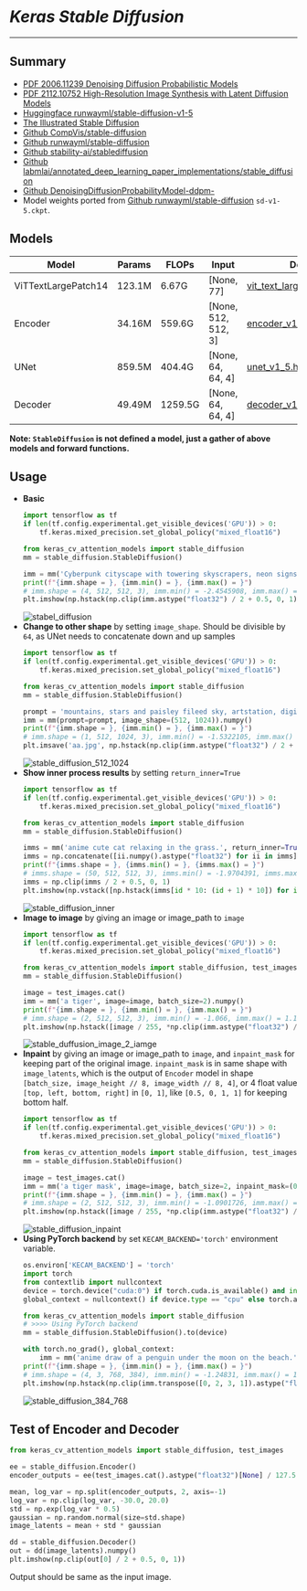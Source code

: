 # ___Keras Stable Diffusion___
***

## Summary
  - [PDF 2006.11239 Denoising Diffusion Probabilistic Models](https://arxiv.org/pdf/2006.11239.pdf)
  - [PDF 2112.10752 High-Resolution Image Synthesis with Latent Diffusion Models](https://arxiv.org/pdf/2112.10752.pdf)
  - [Huggingface runwayml/stable-diffusion-v1-5](https://huggingface.co/runwayml/stable-diffusion-v1-5)
  - [The Illustrated Stable Diffusion](https://jalammar.github.io/illustrated-stable-diffusion/)
  - [Github CompVis/stable-diffusion](https://github.com/CompVis/stable-diffusion)
  - [Github runwayml/stable-diffusion](https://github.com/runwayml/stable-diffusion)
  - [Github stability-ai/stablediffusion](https://github.com/stability-ai/stablediffusion)
  - [Github labmlai/annotated_deep_learning_paper_implementations/stable_diffusion](https://github.com/labmlai/annotated_deep_learning_paper_implementations/tree/master/labml_nn/diffusion/stable_diffusion)
  - [Github DenoisingDiffusionProbabilityModel-ddpm-](https://github.com/zoubohao/DenoisingDiffusionProbabilityModel-ddpm-)
  - Model weights ported from [Github runwayml/stable-diffusion](https://github.com/runwayml/stable-diffusion) `sd-v1-5.ckpt`.
## Models
  | Model               | Params | FLOPs   | Input               | Download            |
  | ------------------- | ------ | ------- | ------------------- | ------------------- |
  | ViTTextLargePatch14 | 123.1M | 6.67G   | [None, 77]          | [vit_text_large_patch14_clip.h5](https://github.com/leondgarse/keras_cv_attention_models/releases/download/beit/vit_text_large_patch14_clip.h5) |
  | Encoder             | 34.16M | 559.6G  | [None, 512, 512, 3] | [encoder_v1_5.h5](https://github.com/leondgarse/keras_cv_attention_models/releases/download/stable_diffusion/encoder_v1_5.h5) |
  | UNet                | 859.5M | 404.4G  | [None, 64, 64, 4]   | [unet_v1_5.h5](https://github.com/leondgarse/keras_cv_attention_models/releases/download/stable_diffusion/unet_v1_5.h5) |
  | Decoder             | 49.49M | 1259.5G | [None, 64, 64, 4]   | [decoder_v1_5.h5](https://github.com/leondgarse/keras_cv_attention_models/releases/download/stable_diffusion/decoder_v1_5.h5) |

  **Note: `StableDiffusion` is not defined a model, just a gather of above models and forward functions.**
## Usage
  - **Basic**
    ```py
    import tensorflow as tf
    if len(tf.config.experimental.get_visible_devices('GPU')) > 0:
        tf.keras.mixed_precision.set_global_policy("mixed_float16")

    from keras_cv_attention_models import stable_diffusion
    mm = stable_diffusion.StableDiffusion()

    imm = mm('Cyberpunk cityscape with towering skyscrapers, neon signs, and flying cars.', batch_size=4).numpy()
    print(f"{imm.shape = }, {imm.min() = }, {imm.max() = }")
    # imm.shape = (4, 512, 512, 3), imm.min() = -2.4545908, imm.max() = 1.851803
    plt.imshow(np.hstack(np.clip(imm.astype("float32") / 2 + 0.5, 0, 1)))
    ```
    ![stabel_diffusion](https://github.com/leondgarse/keras_cv_attention_models/assets/5744524/e565c750-f98a-4d04-a280-0d0aa382ef5f)
  - **Change to other shape** by setting `image_shape`. Should be divisible by `64`, as UNet needs to concatenate down and up samples
    ```py
    import tensorflow as tf
    if len(tf.config.experimental.get_visible_devices('GPU')) > 0:
        tf.keras.mixed_precision.set_global_policy("mixed_float16")

    from keras_cv_attention_models import stable_diffusion
    mm = stable_diffusion.StableDiffusion()

    prompt = 'mountains, stars and paisley fileed sky, artstation, digital painting, sharp focus.'
    imm = mm(prompt=prompt, image_shape=(512, 1024)).numpy()
    print(f"{imm.shape = }, {imm.min() = }, {imm.max() = }")
    # imm.shape = (1, 512, 1024, 3), imm.min() = -1.5322105, imm.max() = 1.419162
    plt.imsave('aa.jpg', np.hstack(np.clip(imm.astype("float32") / 2 + 0.5, 0, 1)))
    ```
    ![stable_diffusion_512_1024](https://github.com/leondgarse/keras_cv_attention_models/assets/5744524/a10e3b97-38b5-4993-92ff-98f05ac0055d)
  - **Show inner process results** by setting `return_inner=True`
    ```py
    import tensorflow as tf
    if len(tf.config.experimental.get_visible_devices('GPU')) > 0:
        tf.keras.mixed_precision.set_global_policy("mixed_float16")

    from keras_cv_attention_models import stable_diffusion
    mm = stable_diffusion.StableDiffusion()

    imms = mm('anime cute cat relaxing in the grass.', return_inner=True)
    imms = np.concatenate([ii.numpy().astype("float32") for ii in imms], axis=0)
    print(f"{imms.shape = }, {imms.min() = }, {imms.max() = }")
    # imms.shape = (50, 512, 512, 3), imms.min() = -1.9704391, imms.max() = 1.8913615
    imms = np.clip(imms / 2 + 0.5, 0, 1)
    plt.imshow(np.vstack([np.hstack(imms[id * 10: (id + 1) * 10]) for id in range(5)]))
    ```
    ![stable_diffusion_inner](https://github.com/leondgarse/keras_cv_attention_models/assets/5744524/efb3c8a4-6dea-4e40-b28c-a5bc8dacefbc)
  - **Image to image** by giving an image or image_path to `image`
    ```py
    import tensorflow as tf
    if len(tf.config.experimental.get_visible_devices('GPU')) > 0:
        tf.keras.mixed_precision.set_global_policy("mixed_float16")

    from keras_cv_attention_models import stable_diffusion, test_images
    mm = stable_diffusion.StableDiffusion()

    image = test_images.cat()
    imm = mm('a tiger', image=image, batch_size=2).numpy()
    print(f"{imm.shape = }, {imm.min() = }, {imm.max() = }")
    # imm.shape = (2, 512, 512, 3), imm.min() = -1.066, imm.max() = 1.191
    plt.imshow(np.hstack([image / 255, *np.clip(imm.astype("float32") / 2 + 0.5, 0, 1)]))
    ```
    ![stable_duffusion_image_2_iamge](https://github.com/leondgarse/keras_cv_attention_models/assets/5744524/ff9b5cbb-6b7c-477d-b2c6-18fad9cf84d9)
  - **Inpaint** by giving an image or image_path to `image`, and `inpaint_mask` for keeping part of the original image. `inpaint_mask` is in same shape with `image_latents`, which is the output of `Encoder` model in shape `[batch_size, image_height // 8, image_width // 8, 4]`, or 4 float value `[top, left, bottom, right]` in `[0, 1]`, like `[0.5, 0, 1, 1]` for keeping bottom half.
    ```py
    import tensorflow as tf
    if len(tf.config.experimental.get_visible_devices('GPU')) > 0:
        tf.keras.mixed_precision.set_global_policy("mixed_float16")

    from keras_cv_attention_models import stable_diffusion, test_images
    mm = stable_diffusion.StableDiffusion()

    image = test_images.cat()
    imm = mm('a tiger mask', image=image, batch_size=2, inpaint_mask=(0.5, 0, 1, 1)).numpy()
    print(f"{imm.shape = }, {imm.min() = }, {imm.max() = }")
    # imm.shape = (2, 512, 512, 3), imm.min() = -1.0901726, imm.max() = 1.257365
    plt.imshow(np.hstack([image / 255, *np.clip(imm.astype("float32") / 2 + 0.5, 0, 1)]))
    ```
    ![stable_diffusion_inpaint](https://github.com/leondgarse/keras_cv_attention_models/assets/5744524/c44c7585-9949-4826-afff-450258c8bb18)
  - **Using PyTorch backend** by set `KECAM_BACKEND='torch'` environment variable.
    ```py
    os.environ['KECAM_BACKEND'] = 'torch'
    import torch
    from contextlib import nullcontext
    device = torch.device("cuda:0") if torch.cuda.is_available() and int(os.environ.get("CUDA_VISIBLE_DEVICES", "0")) >= 0 else torch.device("cpu")
    global_context = nullcontext() if device.type == "cpu" else torch.autocast(device_type=device.type, dtype=torch.float16)

    from keras_cv_attention_models import stable_diffusion
    # >>>> Using PyTorch backend
    mm = stable_diffusion.StableDiffusion().to(device)

    with torch.no_grad(), global_context:
        imm = mm('anime draw of a penguin under the moon on the beach.', image_shape=(768, 384), batch_size=4).cpu().numpy()
    print(f"{imm.shape = }, {imm.min() = }, {imm.max() = }")
    # imm.shape = (4, 3, 768, 384), imm.min() = -1.24831, imm.max() = 1.2017612
    plt.imshow(np.hstack(np.clip(imm.transpose([0, 2, 3, 1]).astype("float32") / 2 + 0.5, 0, 1)))
    ```
    ![stable_diffusion_384_768](https://github.com/leondgarse/keras_cv_attention_models/assets/5744524/f8f322de-06c4-459e-8411-119b59bbebd2)
## Test of Encoder and Decoder
  ```py
  from keras_cv_attention_models import stable_diffusion, test_images

  ee = stable_diffusion.Encoder()
  encoder_outputs = ee(test_images.cat().astype("float32")[None] / 127.5 - 1).numpy()

  mean, log_var = np.split(encoder_outputs, 2, axis=-1)
  log_var = np.clip(log_var, -30.0, 20.0)
  std = np.exp(log_var * 0.5)
  gaussian = np.random.normal(size=std.shape)
  image_latents = mean + std * gaussian

  dd = stable_diffusion.Decoder()
  out = dd(image_latents).numpy()
  plt.imshow(np.clip(out[0] / 2 + 0.5, 0, 1))
  ```
  Output should be same as the input image.
